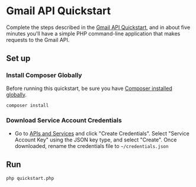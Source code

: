 # Gmail API Quickstart

Complete the steps described in the [Gmail API Quickstart](https://developers.google.com/Gmail/v3/web/quickstart/php), and in about five minutes you'll have a simple PHP command-line application that makes requests to the Gmail API.

## Set up

### Install Composer Globally

Before running this quickstart, be sure you have [Composer installed globally](https://getcomposer.org/doc/00-intro.md#globally).

```sh
composer install
```

### Download Service Account Credentials

- Go to [APIs and Services](https://pantheon.corp.google.com/apis/credentials) and click "Create Credentials".
  Select "Service Account Key" using the JSON key type, and select "Create".
  Once downloaded, rename the credentials file to `~/credentials.json`

## Run

```sh
php quickstart.php
```
